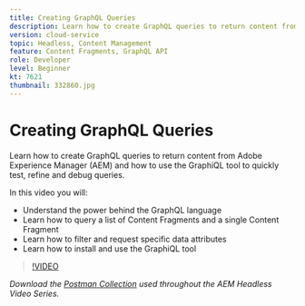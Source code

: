 ```yaml
---
title: Creating GraphQL Queries
description: Learn how to create GraphQL queries to return content from Adobe Experience Manager (AEM) and how to use the GraphiQL tool to quickly test, refine and debug queries.
version: cloud-service
topic: Headless, Content Management
feature: Content Fragments, GraphQL API
role: Developer
level: Beginner
kt: 7621
thumbnail: 332860.jpg
---
```


# Creating GraphQL Queries

Learn how to create GraphQL queries to return content from Adobe Experience Manager (AEM) and how to use the GraphiQL tool to quickly test, refine and debug queries.

In this video you will:

+ Understand the power behind the GraphQL language
+ Learn how to query a list of Content Fragments and a single Content Fragment
+ Learn how to filter and request specific data attributes
+ Learn how to install and use the GraphiQL tool

>[!VIDEO](https://video.tv.adobe.com/v/332860/?quality=12&learn=on)

_Download the [Postman Collection](./assets/aem-headless-video-series.postman_collection.json) used throughout the AEM Headless Video Series._

